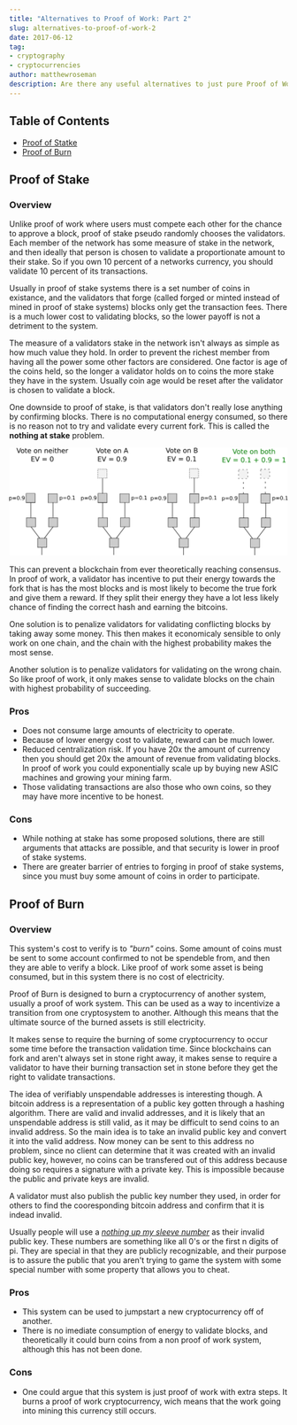 ```yaml
---
title: "Alternatives to Proof of Work: Part 2"
slug: alternatives-to-proof-of-work-2
date: 2017-06-12
tag:
- cryptography
- cryptocurrencies
author: matthewroseman
description: Are there any useful alternatives to just pure Proof of Work in blockchain consensus
---
```


## Table of Contents

- [Proof of Statke](#proof-of-stake)
- [Proof of Burn](#proof-of-burn)

## Proof of Stake

### Overview

Unlike proof of work where users must compete each other for the chance to approve a block, proof of stake pseudo
randomly chooses the validators. Each member of the network has some measure of stake in the network, and then ideally
that person is chosen to validate a proportionate amount to their stake. So if you own 10 percent of a networks
currency, you should validate 10 percent of its transactions.

Usually in proof of stake systems there is a set number of coins in existance, and the validators that forge (called
forged or minted instead of mined in proof of stake systems) blocks only get the transaction fees. There is a much lower
cost to validating blocks, so the lower payoff is not a detriment to the system.

The measure of a validators stake in the network isn't always as simple as how much value they hold. In order to prevent
the richest member from having all the power some other factors are considered. One factor is age of the coins held, so
the longer a validator holds on to coins the more stake they have in the system. Usually coin age would be reset after
the validator is chosen to validate a block.

One downside to proof of stake, is that validators don't really lose anything by confirming blocks. There is no
computational energy consumed, so there is no reason not to try and validate every current fork. This is called the
**nothing at stake** problem.

![nothing at stake](./nothing-at-stake.png "Left fork has probability of 0.9 of becoming the main fork, and right has 0.1")

This can prevent a blockchain from ever theoretically reaching consensus. In proof of work, a validator has incentive to
put their energy towards the fork that is has the most blocks and is most likely to become the true fork and give them a
reward. If they split their energy they have a lot less likely chance of finding the correct hash and earning the
bitcoins.

One solution is to penalize validators for validating conflicting blocks by taking away some money. This then makes it
economicaly sensible to only work on one chain, and the chain with the highest probability makes the most sense.

Another solution is to penalize validators for validating on the wrong chain. So like proof of work, it only makes sense
to validate blocks on the chain with highest probability of succeeding.

### Pros

- Does not consume large amounts of electricity to operate.
- Because of lower energy cost to validate, reward can be much lower.
- Reduced centralization risk. If you have 20x the amount of currency then you should get 20x the amount of revenue from
validating blocks. In proof of work you could exponentially scale up by buying new ASIC machines and growing your mining
farm.
- Those validating transactions are also those who own coins, so they may have more incentive to be honest.

### Cons

- While nothing at stake has some proposed solutions, there are still arguments that attacks are possible, and that
security is lower in proof of stake systems.
- There are greater barrier of entries to forging in proof of stake systems, since you must buy some amount of coins in
order to participate.

## Proof of Burn

### Overview

This system's cost to verify is to *"burn"* coins. Some amount of coins must be sent to some account confirmed to not be
spendeble from, and then they are able to verify a block. Like proof of work some asset is being consumed, but in this
system there is no cost of electricity.

Proof of Burn is designed to burn a cryptocurrency of another system, usually a proof of work system. This can be used
as a way to incentivize a transition from one cryptosystem to another. Although this means that the ultimate source of
the burned assets is still electricity.

It makes sense to require the burning of some cryptocurrency to occur some time before the transaction validation time.
Since blockchains can fork and aren't always set in stone right away, it makes sense to require a validator to have
their burning transaction set in stone before they get the right to validate transactions.

The idea of verifiably unspendable addresses is interesting though. A bitcoin address is a representation of a public
key gotten through a hashing algorithm. There are valid and invalid addresses, and it is likely that an unspendable
address is still valid, as it may be difficult to send coins to an invalid address. So the main idea is to take an
invalid public key and convert it into the valid address. Now money can be sent to this address no problem, since no
client can determine that it was created with an invalid public key, however, no coins can be transfered out of this
address because doing so requires a signature with a private key. This is impossible because the public and private keys
are invalid.

A validator must also publish the public key number they used, in order for others to find the cooresponding bitcoin
address and confirm that it is indead invalid.

Usually people will use a [*nothing up my sleeve number*](https://en.wikipedia.org/wiki/Nothing_up_my_sleeve_number) as
their invalid public key. These numbers are something like all 0's or the first n digits of pi. They are special in that
they are publicly recognizable, and their purpose is to assure the public that you aren't trying to game the system with
some special number with some property that allows you to cheat.

### Pros
- This system can be used to jumpstart a new cryptocurrency off of another.
- There is no imediate consumption of energy to validate blocks, and theoretically it could burn coins from a non
proof of work system, although this has not been done.

### Cons
- One could argue that this system is just proof of work with extra steps. It burns a proof of work cryptocurrency, wich
means that the work going into mining this currency still occurs.

